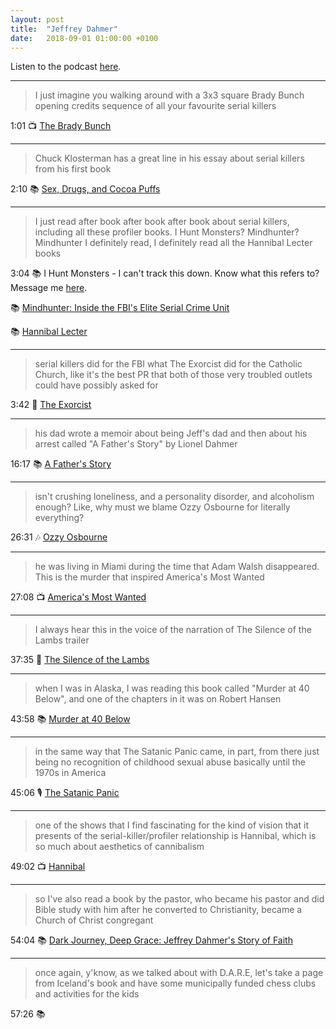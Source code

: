 ```yaml
---
layout: post
title:  "Jeffrey Dahmer"
date:   2018-09-01 01:00:00 +0100
---
```


Listen to the podcast [here](https://podcasts.apple.com/us/podcast/jeffrey-dahmer/id1380008439?i=1000465289883).

----

> I just imagine you walking around with a 3x3 square Brady Bunch opening credits sequence of all your favourite serial killers

1:01 📺 [The Brady Bunch](https://en.wikipedia.org/wiki/The_Brady_Bunch)

----

> Chuck Klosterman has a great line in his essay about serial killers from his first book

2:10 📚 [Sex, Drugs, and Cocoa Puffs](https://en.wikipedia.org/wiki/Sex,_Drugs,_and_Cocoa_Puffs)

----

> I just read after book after book after book about serial killers, including all these profiler books. I Hunt Monsters? Mindhunter? Mindhunter I definitely read, I definitely read all the Hannibal Lecter books

3:04 📚 I Hunt Monsters - I can't track this down. Know what this refers to? Message me [here](https://github.com/yourewrongaboutthefootnotes/yourewrongaboutthefootnotes.github.io/issues).

📚 [Mindhunter: Inside the FBI's Elite Serial Crime Unit](https://en.wikipedia.org/wiki/Mindhunter:_Inside_the_FBI%27s_Elite_Serial_Crime_Unit)

📚 [Hannibal Lecter](https://en.wikipedia.org/wiki/Hannibal_Lecter)

----

> serial killers did for the FBI what The Exorcist did for the Catholic Church, like it's the best PR that both of those very troubled outlets could have possibly asked for

3:42 🎥 [The Exorcist](https://en.wikipedia.org/wiki/The_Exorcist_(film))

----

> his dad wrote a memoir about being Jeff's dad and then about his arrest called "A Father's Story" by Lionel Dahmer

16:17 📚 [A Father's Story](https://books.google.com/books/about/A_Father_s_Story.html?id=BQN8zgEACAAJ)

----

> isn't crushing loneliness, and a personality disorder, and alcoholism enough? Like, why must we blame Ozzy Osbourne for literally everything?

26:31 🎶 [Ozzy Osbourne](https://en.wikipedia.org/wiki/Ozzy_Osbourne)

----

> he was living in Miami during the time that Adam Walsh disappeared. This is the murder that inspired America's Most Wanted

27:08 📺 [America's Most Wanted](https://en.wikipedia.org/wiki/America%27s_Most_Wanted)

----

> I always hear this in the voice of the narration of The Silence of the Lambs trailer

37:35 🎥 [The Silence of the Lambs](https://en.wikipedia.org/wiki/The_Silence_of_the_Lambs_(film))

----

> when I was in Alaska, I was reading this book called "Murder at 40 Below", and one of the chapters in it was on Robert Hansen

43:58 📚 [Murder at 40 Below](https://books.google.com/books/about/Murder_at_40_Below.html?id=DIG_9oBssrAC)

----

> in the same way that The Satanic Panic came, in part, from there just being no recognition of childhood sexual abuse basically until the 1970s in America

45:06 🎙️ [The Satanic Panic](/2018/05/02/the-satanic-panic.html)

----

> one of the shows that I find fascinating for the kind of vision that it presents of the serial-killer/profiler relationship is Hannibal, which is so much about aesthetics of cannibalism

49:02 📺 [Hannibal](https://en.wikipedia.org/wiki/Hannibal_(TV_series))

----

> so I've also read a book by the pastor, who became his pastor and did Bible study with him after he converted to Christianity, became a Church of Christ congregant

54:04 📚 [Dark Journey, Deep Grace: Jeffrey Dahmer's Story of Faith](https://en.wikipedia.org/wiki/Roy_Ratcliff#Bibliography)

----

> once again, y'know, as we talked about with D.A.R.E, let's take a page from Iceland's book and have some municipally funded chess clubs and activities for the kids

57:26 📚 
